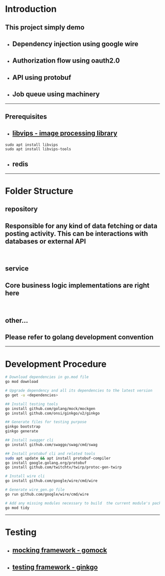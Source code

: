 # Introduction

## This project simply demo
- ## Dependency injection using google wire
- ## Authorization flow using oauth2.0
- ## API using protobuf
- ## Job queue using machinery

---

## Prerequisites
- ## [libvips - image processing library](https://www.libvips.org/)
```
sudo apt install libvips
sudo apt install libvips-tools
```

- ## redis

---

# Folder Structure

## repository
## Responsible for any kind of data fetching or data posting activity. This can be interactions with databases or external API

<br />

## service
## Core business logic implementations are right here

<br />

## other...
## Please refer to golang development convention

---

# Development Procedure
```sh
# Download dependencies in go.mod file
go mod download

# Upgrade dependency and all its dependencies to the latest version
go get -u <dependencies>

## Install testing tools
go install github.com/golang/mock/mockgen
go install github.com/onsi/ginkgo/v2/ginkgo

## Generate files for testing purpose
ginkgo bootstrap
ginkgo generate

## Install swagger cli
go install github.com/swaggo/swag/cmd/swag

## Install protobuf cli and related tools
sudo apt update && apt install protobuf-compiler
go install google.golang.org/protobuf
go install github.com/twitchtv/twirp/protoc-gen-twirp

# Install wire cli
go install github.com/google/wire/cmd/wire

# Generate wire_gen.go file
go run github.com/google/wire/cmd/wire

# Add any missing modules necessary to build  the current module's packages and dependencies, and remove unused modules
go mod tidy
```

---

# Testing
- ## [mocking framework - gomock](https://github.com/golang/mock)
- ## [testing framework - ginkgo](https://onsi.github.io/ginkgo/)
